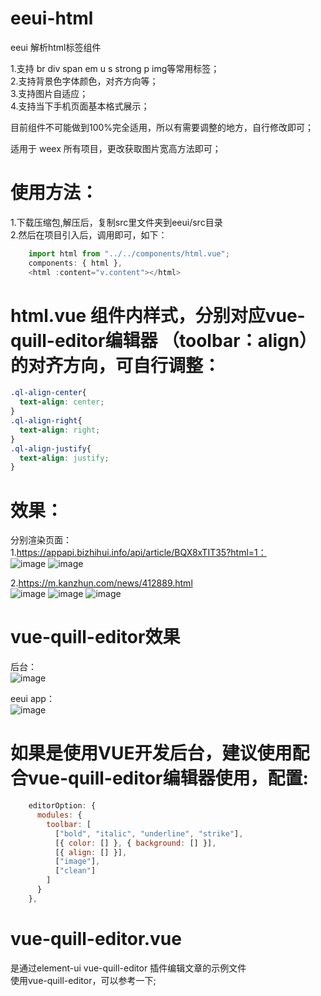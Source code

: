 # eeui-html
eeui 解析html标签组件

1.支持 br div span em u s strong p img等常用标签；  
2.支持背景色字体颜色，对齐方向等；  
3.支持图片自适应；  
4.支持当下手机页面基本格式展示； 

目前组件不可能做到100%完全适用，所以有需要调整的地方，自行修改即可； 

适用于 weex 所有项目，更改获取图片宽高方法即可；  

# 使用方法：
1.下载压缩包,解压后，复制src里文件夹到eeui/src目录  
2.然后在项目引入后，调用即可，如下：  
```javascript
    import html from "../../components/html.vue";
    components: { html },
    <html :content="v.content"></html>
```

# html.vue 组件内样式，分别对应vue-quill-editor编辑器 （toolbar：align） 的对齐方向，可自行调整：
```css
.ql-align-center{
  text-align: center;
}
.ql-align-right{
  text-align: right;
}
.ql-align-justify{
  text-align: justify;
}
```
# 效果：  
分别渲染页面：  
1.https://appapi.bizhihui.info/api/article/BQX8xTIT35?html=1：  
![image](https://raw.githubusercontent.com/netzhouxiang/eeui-html/master/demo/3.jpg)
![image](https://raw.githubusercontent.com/netzhouxiang/eeui-html/master/demo/4.jpg)  

2.https://m.kanzhun.com/news/412889.html  
![image](https://raw.githubusercontent.com/netzhouxiang/eeui-html/master/demo/5.jpg)
![image](https://raw.githubusercontent.com/netzhouxiang/eeui-html/master/demo/6.jpg)
![image](https://raw.githubusercontent.com/netzhouxiang/eeui-html/master/demo/7.jpg)  



# vue-quill-editor效果
  
后台：  
![image](https://raw.githubusercontent.com/netzhouxiang/eeui-html/master/demo/1.jpg)  
  
eeui app：  
![image](https://raw.githubusercontent.com/netzhouxiang/eeui-html/master/demo/2.jpg)  




# 如果是使用VUE开发后台，建议使用配合vue-quill-editor编辑器使用，配置:

```javascript
    editorOption: {
      modules: {
        toolbar: [
          ["bold", "italic", "underline", "strike"],
          [{ color: [] }, { background: [] }],
          [{ align: [] }],
          ["image"],
          ["clean"]
        ]
      }
    },
```

# vue-quill-editor.vue  
是通过element-ui vue-quill-editor 插件编辑文章的示例文件   
使用vue-quill-editor，可以参考一下;   
